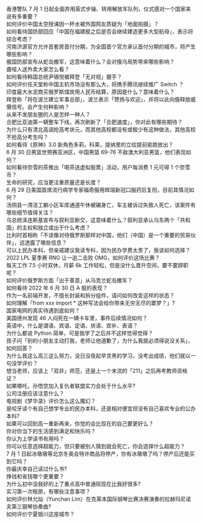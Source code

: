 香港警队 7 月 1 日起全面弃用英式步操、转用解放军队列，仪式感对一个国家来说有多重要？  
如何评价中国太空授课因一杯水被外国网友质疑为「地面拍摄」？  
如何看待国防部回应「中国在福建舰之后是否会继续建造更多大型航母」，表示将综合考虑？  
河南济源官方允许首套房首付分期，为全国首个官方承认首付分期的城市，将产生哪些影响？  
俄国防部宣布从蛇岛撤军，这意味着什么？会对俄乌局势带来哪些影响？  
聋哑人送外卖大家怎么看？  
如何看待韩国总统尹锡悦被拜登「无对视」握手？  
如何评价任天堂称中国主机市场没有那么大，将携手腾讯继续推广 Switch ？  
印度最大水泥商买俄罗斯煤炭用人民币结算，原因是什么？意味着什么？  
拜登称「将在波兰建立军事总部」，波兰表示「赞扬与欢迎」，并将以此向俄释放威慑信号。会产生何种影响？  
从来不发朋友圈的人是怎样一种人？  
合肥比亚迪第一辆整车下线，再次刷新了「合肥速度」，你对此有哪些期待？  
为什么只有清北高调抢高考状元，而其他高校都没有或极少有这种做法，其他高校不抢高分考生吗？  
如何看待《原神》3.0 新角色多莉，科莱，提纳里的立绘提前偷跑放出？  
6 月 30 日男篮世预赛亚洲区，中国男篮 69-76 不敌澳大利亚男篮，他们表现如何？  
如何看待奈雪的茶推出「喝茶送虚拟股票」活动，用户每消费 1 元可得 1 个奈雪币？  
生命的研究，应当更注重质量还是长度？  
6 月 29 日美国首席流行病学专家福奇服用辉瑞新冠口服药后复阳，目前其情况如何？  
汤阴县一清洁工躺小区车库通道午休被碾身亡，车主被诉过失致人死亡，该案件有哪些细节值得关注？  
乌总统泽连斯基宣布与叙利亚断交，这意味着什么？叙利亚承认乌东两个「共和国」的主权和独立或出于什么考虑？  
比利时首相称「不该像对待俄罗斯那样对中国，他们（中国）是一个重要的贸易伙伴」，这透露了哪些信息？  
可以上民办本科，但亲戚建议我读专科，因为民办学费太贵了，我该如何选择？  
2022 LPL 夏季赛 RNG 让一追二击败 OMG，如何评价这场比赛？  
每天工作 7.5 小时双休，月薪 6k 工作轻松，但是没什么晋升空间，要不要辞职呢？  
如何评价俄罗斯方面「出于善意」从乌克兰蛇岛撤军？  
如何看待 2022 年 6 月 30 日 A 股的表现？  
作为一名前端开发，不擅长封装和拆分组件，请问如何改变这样的状态？  
如何理解「from xxx import * 这种写法会给你带来无穷无尽的噩梦？」?  
国家电网的真实待遇到底如何？  
美国德州发现 46 人闷死在一辆卡车里，事件后续情况如何？  
英语中，什么是谓语、宾语、定语、状语、宾补、表语？  
为什么都说 Python 简单，可是我学了之后并不这样觉得觉得？  
孩子问「别的小朋友主动打我，老师让他道歉了，为什么我就必须得说没关系」，如何回答？  
为什么我这么高三这么努力，没日没夜起早贪黑的学习，没考出成绩，他们就以一句没学评价？  
想当老师，应该上「双非」师范，还是上一个末流的「211」之后再考教师资格证？  
如果哪吒，孙悟空加入复仇者联盟实力会处于什么水平?  
公司注册应该注意什么？  
电视剧《梦华录》评价怎么这么魔幻？  
是咬牙读个有自己想学专业的民办本科，还是相对便宜但没有自己喜欢专业的公办本科?  
如果可以回到高一重新再来，你觉的会比现在的自己要更好么？  
你对你当下的生活感到满足和快乐吗？  
你认为上学读书有用吗？  
你可以任意选择超能力，但只要被别人猜到就会死亡，你会选择什么超能力？  
7 月 1 日起冰墩墩等北京冬奥会特许商品将停产，你有冰墩墩了吗？停产后还能买到它吗？  
你最庆幸自己读过什么书?  
挣钱和省钱哪个更重要？  
为什么初中没我好的上了重点高中普通班现在比我好很多?  
实习第一次租房，有哪些注意事项？  
如何评价林允灿（Yunchan Lim）在克莱本国际钢琴比赛决赛演奏的拉赫玛尼诺夫第三钢琴协奏曲?  
如何评价宁夏银川这座城市？  
